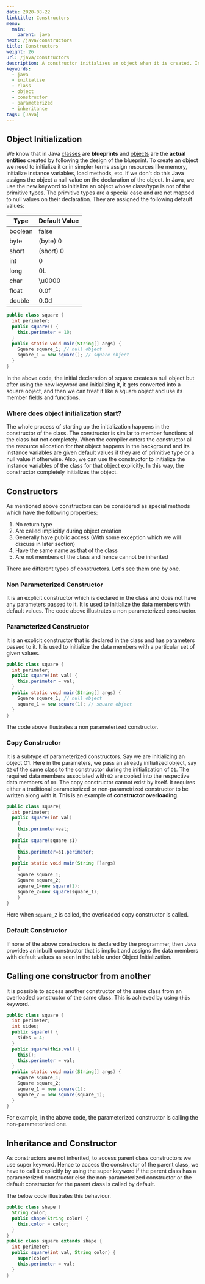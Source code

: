 ```yaml
---
date: 2020-08-22
linktitle: Constructors
menu:
  main:
    parent: java
next: /java/constructors
title: Constructors
weight: 26
url: /java/constructors
description: A constructor initializes an object when it is created. In Java, we use the new keyword to initialize an object whose class/type is not of the primitive types.
keywords:
  - java
  - initialize
  - class
  - object
  - constructor
  - parameterized
  - inheritance
tags: [Java]  
---
```

## Object Initialization
We know that in Java [classes](/java/class-object/#classes) are **blueprints** and [objects](/java/class-object/#objects) are the **actual entities** created by following the design of the blueprint. To create an object we need to initialize it or in simpler terms assign resources like memory, initialize instance variables, load methods, etc. If we don't do this Java assigns the object a null value on the declaration of the object. In Java, we use the new keyword to initialize an object whose class/type is not of the primitive types. The primitive types are a special case and are not mapped to null values on their declaration. They are assigned the following default values:

| Type    | Default Value |
|---------|---------------|
| boolean | false         |
| byte    | (byte) 0      |
| short   | (short) 0     |
| int     | 0             |
| long    | 0L            |
| char    | \u0000        |
| float   | 0.0f          |
| double  | 0.0d          |

```java
public class square {
  int perimeter;
  public square() {
    this.perimeter = 10;
  }
  public static void main(String[] args) {
    Square square_1; // null object
    square_1 = new square(); // square object
  }
}
```

In the above code, the initial declaration of square creates a null object but after using the new keyword and initializing it, it gets converted into a square object, and then we can treat it like a square object and use its member fields and functions.

### Where does object initialization start?
The whole process of starting up the initialization happens in the constructor of the class. The constructor is similar to member functions of the class but not completely. When the compiler enters the constructor all the resource allocation for that object happens in the background and its instance variables are given default values if they are of primitive type or a null value if otherwise. Also, we can use the constructor to initialize the instance variables of the class for that object explicitly. In this way, the constructor completely initializes the object.

## Constructors
As mentioned above constructors can be considered as special methods which have the following properties:

1. No return type
2. Are called implicitly during object creation
3. Generally have public access (With some exception which we will discuss in later section)
4. Have the same name as that of the class
5. Are not members of the class and hence cannot be inherited

There are different types of constructors. Let's see them one by one. 

### Non Parameterized Constructor
It is an explicit constructor which is declared in the class and does not have any parameters passed to it. It is used to initialize the data members with default values. The code above illustrates a non parameterized constructor.

### Parameterized Constructor
It is an explicit constructor that is declared in the class and has parameters passed to it. It is used to initialize the data members with a particular set of given values.

```java
public class square {
  int perimeter;
  public square(int val) {
    this.perimeter = val;
  }
  public static void main(String[] args) {
    Square square_1; // null object
    square_1 = new square(1); // square object
  }
}
```
The code above illustrates a non parameterized constructor.

### Copy Constructor
It is a subtype of parameterized constructors. Say we are initializing an object O1. Here in the parameters, we pass an already initialized object, say `O2` of the same class to the constructor during the initialization of `O1`. The required data members associated with `O2` are copied into the respective data members of `O1`. The copy constructor cannot exist by itself. It requires either a traditional parameterized or non-parametrized constructor to be written along with it. This is an example of **constructor overloading**.

```java
public class square{
  int perimeter;
  public square(int val)
    {
    this.perimeter=val;
    }
  public square(square s1)
    {
    this.perimeter=s1.perimeter;
    }
  public static void main(String []args)
    {
    Square square_1;
    Square square_2;
    square_1=new square(1);
    square_2=new square(square_1);
    }
}
```
Here when `square_2` is called, the overloaded copy constructor is called.

### Default Constructor
If none of the above constructors is declared by the programmer, then Java provides an inbuilt constructor that is implicit and assigns the data members with default values as seen in the table under Object Initialization. 

## Calling one constructor from another
It is possible to access another constructor of the same class from an overloaded constructor of the same class. This is achieved by using `this` keyword.
```java
public class square {
  int perimeter;
  int sides;
  public square() {
    sides = 4;
  }
  public square(this.val) {
    this();
    this.perimeter = val;
  }
  public static void main(String[] args) {
    Square square_1;
    Square square_2;
    square_1 = new square(1);
    square_2 = new square(square_1);
  }
}
```
For example, in the above code, the parameterized constructor is calling the non-parameterized one.

## Inheritance and Constructor
As constructors are not inherited, to access parent class constructors we use super keyword. Hence to access the constructor of the parent class, we have to call it explicitly by using the super keyword if the parent class has a parameterized constructor else the non-parameterized constructor or the default constructor for the parent class is called by default.

The below code illustrates this behaviour.

```java
public class shape {
  String color;
  public shape(String color) {
    this.color = color;
  }
}
public class square extends shape {
  int perimeter;
  public square(int val, String color) {
    super(color)
    this.perimeter = val;
  }
}
```
